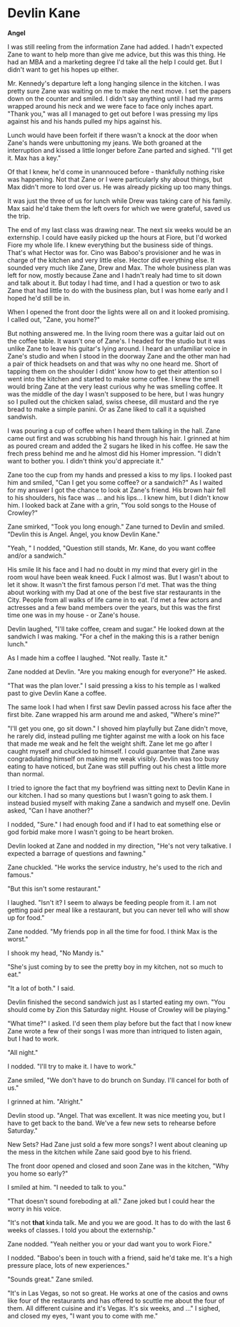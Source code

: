 # Devlin Kane

**Angel**

I was still reeling from the information Zane had added.  I hadn't expected Zane to want to help more than give me advice, but this was this thing.  He had an MBA and a marketing degree I'd take all the help I could get.  But I didn't want to get his hopes up either.

Mr. Kennedy's departure left a long hanging silence in the kitchen.  I was pretty sure Zane was waiting on me to make the next move.  I set the papers down on the counter and smiled.  I didn't say anything until I had my arms wrapped around his neck and we were face to face only inches apart.  "Thank you," was all I managed to get out before I was pressing my lips against his and his hands pulled my hips against his.

Lunch would have been forfeit if there wasn't a knock at the door when Zane's hands were unbuttoning my jeans.  We both groaned at the interruption and kissed a little longer before Zane parted and sighed.  "I'll get it.  Max has a key."

Of that I knew, he'd come in unannouced before - thankfully nothing riske was happening.  Not that Zane or I were particularly shy about things, but Max didn't more to lord over us.  He was already picking up too many things.

It was just the three of us for lunch while Drew was taking care of his family.  Max said he'd take them the left overs for which we were grateful, saved us the trip.

The end of my last class was drawing near.  The next six weeks would be an externship.  I could have easily picked up the hours at Fiore, but I'd worked Fiore my whole life.  I knew everything but the business side of things.  That's what Hector was for.  Cino was Baboo's provisioner and he was in charge of the kitchen and very little else.  Hector did everything else.  It sounded very much like Zane, Drew and Max.  The whole business plan was left for now, mostly because Zane and I hadn't realy had time to sit down and talk about it.  But today I had time, and I had a question or two to ask Zane that had little to do with the business plan, but I was home early and I hoped he'd still be in.

When I opened the front door the lights were all on and it looked promising.  I called out, "Zane, you home?"

But nothing answered me.  In the living room there was a guitar laid out on the coffee table.  It wasn't one of Zane's.  I headed for the studio but it was unlike Zane to leave his guitar's lying around.  I heard an unfamiliar voice in Zane's studio and when I stood in the doorway Zane and the other man had a pair of thick headsets on and that was why no one heard me.  Short of tapping them on the shoulder I didnt' know how to get their attention so I went into the kitchen and started to make some coffee.  I knew the smell would bring Zane at the very least curious why he was smelling coffee.  It was the middle of the day I wasn't supposed to be here, but I was hungry so I pulled out the chicken salad, swiss cheese, dill mustard and the rye bread to make a simple panini.  Or as Zane liked to call it a squished sandwish.

I was pouring a cup of coffee when I heard them talking in the hall.  Zane came out first and was scrubbing his hand through his hair.  I grinned at him as poured cream and added the 2 sugars he liked in his coffee. He saw the frech press behind me and he almost did his Homer impression.  "I didn't want to bother you.  I didn't think you'd appreciate it."

Zane too the cup from my hands and pressed a kiss to my lips.  I looked past him and smiled, "Can I get you some coffee? or a sandwich?"   As I waited for my answer I got the chance to look at Zane's friend.  His brown hair fell to his shoulders, his face was ... and his lips... I knew him, but I didn't know him.  I looked back at Zane with a grin, "You sold songs to the House of Crowley?"

Zane smirked, "Took you long enough."  Zane turned to Devlin and smiled.  "Devlin this is Angel.  Angel, you know Devlin Kane."

"Yeah, " I nodded, "Question still stands, Mr. Kane, do you want coffee and/or a sandwich."

His smile lit his face and I had no doubt in my mind that every girl in the room woul have been weak kneed.  Fuck I almost was.  But I wasn't about to let it show.  It wasn't the first famous person I'd met.  That was the thing about working with my Dad at one of the best five star restaurants in the City.  People from all walks of life came in to eat.  I'd met a few actors and actresses and a few band members over the years, but this was the first time one was in my house - or Zane's house.

Devlin laughed, "I'll take coffee, cream and sugar."  He looked down at the sandwich I was making.  "For a chef in the making this is a rather benign lunch."

As I made him a coffee I laughed.  "Not really.  Taste it."

Zane nodded at Devlin.  "Are you making enough for everyone?"  He asked.

"That was the plan lover."  I said pressing a kiss to his temple as I walked past to give Devlin Kane a coffee.

The same look I had when I first saw Devlin passed across his face after the first bite.  Zane wrapped his arm around me and asked, "Where's mine?"

"I'll get you one, go sit down."  I shoved him playfully but Zane didn't move, he rarely did, instead pulling me tighter against me with a look on his face that made me weak and he felt the weight shift.  Zane let me go after I caught myself and chuckled to himself.  I could guarantee that Zane was congradulating himself on making me weak visibly.  Devlin was too busy eating to have noticed, but Zane was still puffing out his chest a little more than normal.

I tried to ignore the fact that my boyfriend was sitting next to Devlin Kane in our kitchen.  I had so many questions but I wasn't going to ask them.  I instead busied myself with making Zane a sandwich and myself one.  Devlin asked, "Can I have another?"

I nodded, "Sure."  I had enough food and if I had to eat something else or god forbid make more I wasn't going to be heart broken.

Devlin looked at Zane and nodded in my direction, "He's not very talkative.  I expected a barrage of questions and fawning."

Zane chuckled.  "He works the service industry, he's used to the rich and famous."

"But this isn't some restaurant."

I laughed.  "Isn't it?  I seem to always be feeding people from it.  I am not getting paid per meal like a restaurant, but you can never tell who will show up for food."

Zane nodded.  "My friends pop in all the time for food.  I think Max is the worst."

I shook my head, "No Mandy is."

"She's just coming by to see the pretty boy in my kitchen, not so much to eat."

"It a lot of both." I said.

Devlin finished the second sandwich just as I started eating my own.  "You should come by Zion this Saturday night.  House of Crowley will be playing."

"What time?" I asked.  I'd seen them play before but the fact that I now knew Zane wrote a few of their songs I was more than intriqued to listen again, but I had to work.

"All night."

I nodded.  "I'll try to make it.  I have to work."

Zane smiled, "We don't have to do brunch on Sunday.  I'll cancel for both of us."

I grinned at him.  "Alright."

Devlin stood up.  "Angel.  That was excellent.  It was nice meeting you, but I have to get back to the band.  We've a few new sets to rehearse before Saturday."

New Sets?  Had Zane just sold a few more songs?  I went about cleaning up the mess in the kitchen while Zane said good bye to his friend.

The front door opened and closed and soon Zane was in the kitchen, "Why you home so early?"

I smiled at him.  "I needed to talk to you."

"That doesn't sound foreboding at all." Zane joked but I could hear the worry in his voice.

"It's not **that** kinda talk.  Me and you we are good.  It has to do with the last 6 weeks of classes.  I told you about the externship."

Zane nodded.  "Yeah neither you or your dad want you to work Fiore."

I nodded.  "Baboo's been in touch with a friend, said he'd take me.  It's a high pressure place, lots of new experiences."

"Sounds great."  Zane smiled.

"It's in Las Vegas, so not so great.  He works at one of the casios and owns like four of the restaurants and has offered to scuttle me about the four of them.  All different cuisine and it's Vegas.  It's six weeks, and ..." I sighed, and closed my eyes, "I want you to come with me."



